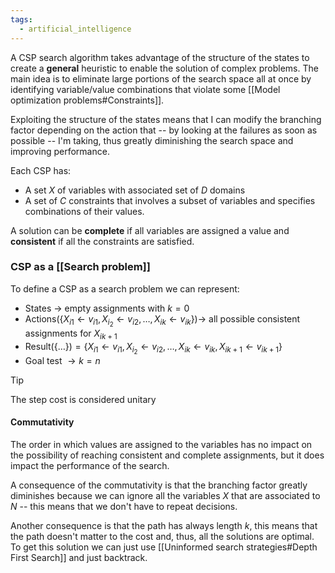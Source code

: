 ```yaml
---
tags:
  - artificial_intelligence
---
```

A CSP search algorithm takes advantage of the structure of the states to create a **general** heuristic to enable the solution of complex problems. The main idea is to eliminate large portions of the search space all at once by identifying variable/value combinations that violate some [[Model optimization problems#Constraints]].

Exploiting the structure of the states means that I can modify the branching factor depending on the action that -- by looking at the failures as soon as possible -- I'm taking, thus greatly diminishing the search space and improving performance.

Each CSP has:
- A set $X$ of variables with associated set of $D$ domains
- A set of $C$ constraints that involves a subset of variables and specifies combinations of their values.

A solution can be **complete** if all variables are assigned a value and **consistent** if all the constraints are satisfied.
### CSP as a [[Search problem]]

To define a CSP as a search problem we can represent:
- States $\to$ empty assignments with $k=0$
- $\text{Actions}(\{ X_{i1} \gets v_{i 1}, X_{i_{2}} \gets v_{i 2}, \dots, X_{ik} \gets v_{i k}\}) \to$ all possible consistent assignments for $X_{ik+1}$
- $\text{Result}(\{ \dots \}) = \{ X_{i1} \gets v_{i 1}, X_{i_{2}} \gets v_{i 2}, \dots, X_{ik} \gets v_{i k}, X_{ik + 1} \gets v_{i k + 1}\}$
- Goal test $\to k= n$ 

>[!tip]
>The step cost is considered unitary
#### Commutativity

The order in which values are assigned to the variables has no impact on the possibility of reaching consistent and complete assignments, but it does impact the performance of the search.

A consequence of the commutativity is that the branching factor greatly diminishes because we can ignore all the variables $X$ that are associated to $N$ -- this means that we don't have to repeat decisions. 

Another consequence is that the path has always length $k$, this means that the path doesn't matter to the cost and, thus, all the solutions are optimal. To get this solution we can just use [[Uninformed search strategies#Depth First Search]] and just backtrack.